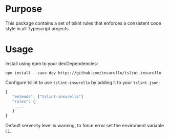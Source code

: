 # Purpose

This package contains a set of tslint rules that enforces a consistent code style in all Typescript projects.

# Usage

Install using npm to your devDependencies:

```
npm install --save-dev https://github.com/insurello/tslint-insurello
```

Configure tslint to use `tslint-insurello` by adding it to your `tslint.json`:

```javascript
{
   "extends": ["tslint-insurello"]
   "rules": {
     ...
   }
}
```

Default serverity level is warning, to force error set the enviroment variable `CI`.
